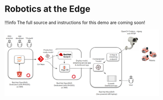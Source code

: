 # Robotics at the Edge

!!!info
    The full source and instructions for this demo are coming soon!

![Architecture](img/architecture.png)